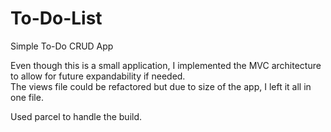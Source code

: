 # To-Do-List
Simple To-Do CRUD App

Even though this is a small application, I implemented the MVC architecture to allow for future expandability if needed.  
The views file could be refactored but due to size of the app, I left it all in one file.

Used parcel to handle the build.
